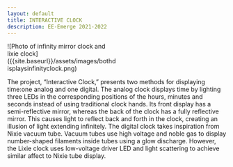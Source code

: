 ```yaml
---
layout: default
title: INTERACTIVE CLOCK
description: EE-Emerge 2021-2022
---
```

<div style="width: 50%"; "height: 50%">
![Photo of infinity mirror clock and lixie clock]({{site.baseurl}}/assets/images/bothdisplaysinfinityclock.png)
  </div>

The project, “Interactive Clock,” presents two methods for displaying time:one analog and one digital. The analog clock displays time by lighting three LEDs in the corresponding positions of the hours, minutes and seconds instead of using traditional clock hands. Its front display has a semi-reflective mirror, whereas the back of the clock has a fully reflective mirror. This causes light to reflect back and forth in the clock, creating an illusion of light extending infinitely. The digital clock takes inspiration from Nixie vacuum tube. Vacuum tubes use high voltage and noble gas to display number-shaped filaments inside tubes using a glow discharge. However, the Lixie clock uses low-voltage driver LED and light scattering to achieve similar affect to Nixie tube display.
